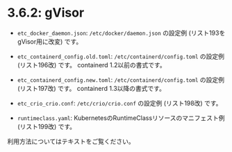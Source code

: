 # **3.6.2**: gVisor

* `etc_docker_daemon.json`: `/etc/docker/daemon.json` の設定例 (リスト193をgVisor用に改変) です。

* `etc_containerd_config.old.toml`: `/etc/containerd/config.toml` の設定例 (リスト196改) です。
  containerd 1.2以前の書式です。

* `etc_containerd_config.new.toml`: `/etc/containerd/config.toml` の設定例 (リスト197改) です。
  containerd 1.3以降の書式です。

* `etc_crio_crio.conf`: `/etc/crio/crio.conf` の設定例 (リスト198改) です。

* `runtimeclass.yaml`: KubernetesのRuntimeClassリソースのマニフェスト例 (リスト199改) です。

利用方法についてはテキストをご覧ください。

